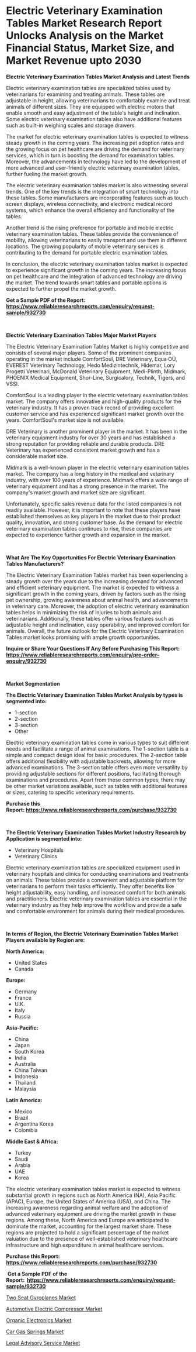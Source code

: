 <p><h1>Electric Veterinary Examination Tables Market Research Report Unlocks Analysis on the Market Financial Status, Market Size, and Market Revenue upto 2030</h1></p><p><strong>Electric Veterinary Examination Tables Market Analysis and Latest Trends</strong></p>
<p><p>Electric veterinary examination tables are specialized tables used by veterinarians for examining and treating animals. These tables are adjustable in height, allowing veterinarians to comfortably examine and treat animals of different sizes. They are equipped with electric motors that enable smooth and easy adjustment of the table's height and inclination. Some electric veterinary examination tables also have additional features such as built-in weighing scales and storage drawers.</p><p>The market for electric veterinary examination tables is expected to witness steady growth in the coming years. The increasing pet adoption rates and the growing focus on pet healthcare are driving the demand for veterinary services, which in turn is boosting the demand for examination tables. Moreover, the advancements in technology have led to the development of more advanced and user-friendly electric veterinary examination tables, further fueling the market growth.</p><p>The electric veterinary examination tables market is also witnessing several trends. One of the key trends is the integration of smart technology into these tables. Some manufacturers are incorporating features such as touch screen displays, wireless connectivity, and electronic medical record systems, which enhance the overall efficiency and functionality of the tables.</p><p>Another trend is the rising preference for portable and mobile electric veterinary examination tables. These tables provide the convenience of mobility, allowing veterinarians to easily transport and use them in different locations. The growing popularity of mobile veterinary services is contributing to the demand for portable electric examination tables.</p><p>In conclusion, the electric veterinary examination tables market is expected to experience significant growth in the coming years. The increasing focus on pet healthcare and the integration of advanced technology are driving the market. The trend towards smart tables and portable options is expected to further propel the market growth.</p></p>
<p><strong>Get a Sample PDF of the Report:&nbsp; <a href="https://www.reliableresearchreports.com/enquiry/request-sample/932730">https://www.reliableresearchreports.com/enquiry/request-sample/932730</a></strong></p>
<p>&nbsp;</p>
<p><strong>Electric Veterinary Examination Tables Major Market Players</strong></p>
<p><p>The Electric Veterinary Examination Tables Market is highly competitive and consists of several major players. Some of the prominent companies operating in the market include ComfortSoul, DRE Veterinary, Equa OÜ, EVEREST Veterinary Technology, Hedo Medizintechnik, Hidemar, Lory Progetti Veterinari, McDonald Veterinary Equipment, Medi-Plinth, Midmark, PHOENIX Medical Equipment, Shor-Line, Surgicalory, Technik, Tigers, and VSSI.</p><p>ComfortSoul is a leading player in the electric veterinary examination tables market. The company offers innovative and high-quality products for the veterinary industry. It has a proven track record of providing excellent customer service and has experienced significant market growth over the years. ComfortSoul's market size is not available.</p><p>DRE Veterinary is another prominent player in the market. It has been in the veterinary equipment industry for over 30 years and has established a strong reputation for providing reliable and durable products. DRE Veterinary has experienced consistent market growth and has a considerable market size.</p><p>Midmark is a well-known player in the electric veterinary examination tables market. The company has a long history in the medical and veterinary industry, with over 100 years of experience. Midmark offers a wide range of veterinary equipment and has a strong presence in the market. The company's market growth and market size are significant.</p><p>Unfortunately, specific sales revenue data for the listed companies is not readily available. However, it is important to note that these players have established themselves as key players in the market due to their product quality, innovation, and strong customer base. As the demand for electric veterinary examination tables continues to rise, these companies are expected to experience further growth and expansion in the market.</p></p>
<p>&nbsp;</p>
<p><strong>What Are The Key Opportunities For Electric Veterinary Examination Tables Manufacturers?</strong></p>
<p><p>The Electric Veterinary Examination Tables market has been experiencing a steady growth over the years due to the increasing demand for advanced and efficient veterinary equipment. The market is expected to witness a significant growth in the coming years, driven by factors such as the rising pet ownership, growing awareness about animal health, and advancements in veterinary care. Moreover, the adoption of electric veterinary examination tables helps in minimizing the risk of injuries to both animals and veterinarians. Additionally, these tables offer various features such as adjustable height and inclination, easy operability, and improved comfort for animals. Overall, the future outlook for the Electric Veterinary Examination Tables market looks promising with ample growth opportunities.</p></p>
<p><strong>Inquire or Share Your Questions If Any Before Purchasing This Report: <a href="https://www.reliableresearchreports.com/enquiry/pre-order-enquiry/932730">https://www.reliableresearchreports.com/enquiry/pre-order-enquiry/932730</a></strong></p>
<p>&nbsp;</p>
<p><strong>Market Segmentation</strong></p>
<p><strong>The Electric Veterinary Examination Tables Market Analysis by types is segmented into:</strong></p>
<p><ul><li>1-section</li><li>2-section</li><li>3-section</li><li>Other</li></ul></p>
<p><p>Electric veterinary examination tables come in various types to suit different needs and facilitate a range of animal examinations. The 1-section table is a simple and compact design ideal for basic procedures. The 2-section table offers additional flexibility with adjustable backrests, allowing for more advanced examinations. The 3-section table offers even more versatility by providing adjustable sections for different positions, facilitating thorough examinations and procedures. Apart from these common types, there may be other market variations available, such as tables with additional features or sizes, catering to specific veterinary requirements.</p></p>
<p><strong>Purchase this Report:&nbsp;<a href="https://www.reliableresearchreports.com/purchase/932730">https://www.reliableresearchreports.com/purchase/932730</a></strong></p>
<p>&nbsp;</p>
<p><strong>The Electric Veterinary Examination Tables Market Industry Research by Application is segmented into:</strong></p>
<p><ul><li>Veterinary Hospitals</li><li>Veterinary Clinics</li></ul></p>
<p><p>Electric veterinary examination tables are specialized equipment used in veterinary hospitals and clinics for conducting examinations and treatments on animals. These tables provide a convenient and adjustable platform for veterinarians to perform their tasks efficiently. They offer benefits like height adjustability, easy handling, and increased comfort for both animals and practitioners. Electric veterinary examination tables are essential in the veterinary industry as they help improve the workflow and provide a safe and comfortable environment for animals during their medical procedures.</p></p>
<p>&nbsp;</p>
<p><strong>In terms of Region, the Electric Veterinary Examination Tables Market Players available by Region are:</strong></p>
<p>
    <p> <strong> North America: </strong>
        <ul>
            <li>United States</li>
            <li>Canada</li>
        </ul>
        </p> 
    <p> <strong> Europe: </strong>
        <ul>
            <li>Germany</li>
            <li>France</li>
            <li>U.K.</li>
            <li>Italy</li>
            <li>Russia</li>
        </ul>
        </p> 
    <p> <strong> Asia-Pacific: </strong>
        <ul>
            <li>China</li>
            <li>Japan</li>
            <li>South Korea</li>
            <li>India</li>
            <li>Australia</li>
            <li>China Taiwan</li>
            <li>Indonesia</li>
            <li>Thailand</li>
            <li>Malaysia</li>
        </ul>
        </p> 
    <p> <strong> Latin America: </strong>
        <ul>
            <li>Mexico</li>
            <li>Brazil</li>
            <li>Argentina Korea</li>
            <li>Colombia</li>
        </ul>
        </p> 
    <p> <strong> Middle East & Africa: </strong>
        <ul>
            <li>Turkey</li>
            <li>Saudi</li>
            <li>Arabia</li>
            <li>UAE</li>
            <li>Korea</li>
        </ul>
    </p>
    </p>
<p><p>The electric veterinary examination tables market is expected to witness substantial growth in regions such as North America (NA), Asia Pacific (APAC), Europe, the United States of America (USA), and China. The increasing awareness regarding animal welfare and the adoption of advanced veterinary equipment are driving the market growth in these regions. Among these, North America and Europe are anticipated to dominate the market, accounting for the largest market share. These regions are projected to hold a significant percentage of the market valuation due to the presence of well-established veterinary healthcare infrastructure and high expenditure in animal healthcare services.</p></p>
<p><strong>Purchase this Report: <a href="https://www.reliableresearchreports.com/purchase/932730">https://www.reliableresearchreports.com/purchase/932730</a></strong></p>
<p>&nbsp;<strong>Get a Sample PDF of the Report:&nbsp;&nbsp;<a href="https://www.reliableresearchreports.com/enquiry/request-sample/932730">https://www.reliableresearchreports.com/enquiry/request-sample/932730</a></strong></p>
<p><strong></strong></p>
<p><p><a href="https://github.com/RichRobinson5/Market-Research-Report-List-1/blob/main/two-seat-gyroplanes-market.md">Two Seat Gyroplanes Market</a></p><p><a href="https://www.linkedin.com/pulse/automotive-electric-compressor-market-challenges-nozae/">Automotive Electric Compressor Market</a></p><p><a href="https://www.reportprime.com/organic-electronics-r11173">Organic Electronics Market</a></p><p><a href="https://www.linkedin.com/pulse/car-gas-springs-market-size-growth-forecast-from-2023-2030-nh57e/">Car Gas Springs Market</a></p><p><a href="https://medium.com/@joannebell6556/legal-advisory-service-market-size-growth-forecast-2023-2030-472f7b5499d2">Legal Advisory Service Market</a></p></p>